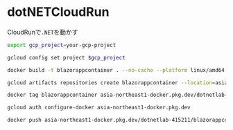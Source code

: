 # dotNETCloudRun

CloudRunで`.NET`を動かす

```bash
export gcp_project=your-gcp-project
```

```bash
gcloud config set project $gcp_project
```

```bash
docker build -t blazorappcontainer . --no-cache --platform linux/amd64
```

```bash
gcloud artifacts repositories create blazorappcontainer --location=asia-northeast1 --repository-format=docker
```

```bash
docker tag blazorappcontainer asia-northeast1-docker.pkg.dev/dotnetlab-415211/blazorappcontainer/blazorappcontainer:latest
```

```bash
gcloud auth configure-docker asia-northeast1-docker.pkg.dev
```

```bash
docker push asia-northeast1-docker.pkg.dev/dotnetlab-415211/blazorappcontainer/blazorappcontainer:latest
```
